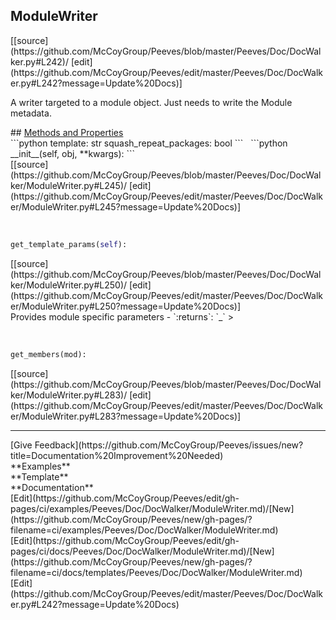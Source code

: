 ## <a id="Peeves.Doc.DocWalker.ModuleWriter">ModuleWriter</a> 

<div class="docs-source-link" markdown="1">
[[source](https://github.com/McCoyGroup/Peeves/blob/master/Peeves/Doc/DocWalker.py#L242)/
[edit](https://github.com/McCoyGroup/Peeves/edit/master/Peeves/Doc/DocWalker.py#L242?message=Update%20Docs)]
</div>

A writer targeted to a module object. Just needs to write the Module metadata.







<div class="collapsible-section">
 <div class="collapsible-section collapsible-section-header" markdown="1">
## <a class="collapse-link" data-toggle="collapse" href="#methods" markdown="1"> Methods and Properties</a> <a class="float-right" data-toggle="collapse" href="#methods"><i class="fa fa-chevron-down"></i></a>
 </div>
 <div class="collapsible-section collapsible-section-body collapse " id="methods" markdown="1">
 ```python
template: str
squash_repeat_packages: bool
```
<a id="Peeves.Doc.DocWalker.ModuleWriter.__init__" class="docs-object-method">&nbsp;</a> 
```python
__init__(self, obj, **kwargs): 
```
<div class="docs-source-link" markdown="1">
[[source](https://github.com/McCoyGroup/Peeves/blob/master/Peeves/Doc/DocWalker/ModuleWriter.py#L245)/
[edit](https://github.com/McCoyGroup/Peeves/edit/master/Peeves/Doc/DocWalker/ModuleWriter.py#L245?message=Update%20Docs)]
</div>


<a id="Peeves.Doc.DocWalker.ModuleWriter.get_template_params" class="docs-object-method">&nbsp;</a> 
```python
get_template_params(self): 
```
<div class="docs-source-link" markdown="1">
[[source](https://github.com/McCoyGroup/Peeves/blob/master/Peeves/Doc/DocWalker/ModuleWriter.py#L250)/
[edit](https://github.com/McCoyGroup/Peeves/edit/master/Peeves/Doc/DocWalker/ModuleWriter.py#L250?message=Update%20Docs)]
</div>
Provides module specific parameters
  - `:returns`: `_`
    >


<a id="Peeves.Doc.DocWalker.ModuleWriter.get_members" class="docs-object-method">&nbsp;</a> 
```python
get_members(mod): 
```
<div class="docs-source-link" markdown="1">
[[source](https://github.com/McCoyGroup/Peeves/blob/master/Peeves/Doc/DocWalker/ModuleWriter.py#L283)/
[edit](https://github.com/McCoyGroup/Peeves/edit/master/Peeves/Doc/DocWalker/ModuleWriter.py#L283?message=Update%20Docs)]
</div>
 </div>
</div>











---


<div markdown="1" class="text-secondary fs-3">
<div class="container">
  <div class="row">
   <div class="col" markdown="1">
[Give Feedback](https://github.com/McCoyGroup/Peeves/issues/new?title=Documentation%20Improvement%20Needed)   
</div>
   <div class="col" markdown="1">
   
</div>
   <div class="col" markdown="1">
   
</div>
   <div class="col" markdown="1">
   
</div>
   <div class="col" markdown="1">
   
</div>
   <div class="col" markdown="1">
   
</div>
</div>
  <div class="row">
   <div class="col" markdown="1">
**Examples**   
</div>
   <div class="col" markdown="1">
**Template**   
</div>
   <div class="col" markdown="1">
**Documentation**   
</div>
</div>
  <div class="row">
   <div class="col" markdown="1">
[Edit](https://github.com/McCoyGroup/Peeves/edit/gh-pages/ci/examples/Peeves/Doc/DocWalker/ModuleWriter.md)/[New](https://github.com/McCoyGroup/Peeves/new/gh-pages/?filename=ci/examples/Peeves/Doc/DocWalker/ModuleWriter.md)   
</div>
   <div class="col" markdown="1">
[Edit](https://github.com/McCoyGroup/Peeves/edit/gh-pages/ci/docs/Peeves/Doc/DocWalker/ModuleWriter.md)/[New](https://github.com/McCoyGroup/Peeves/new/gh-pages/?filename=ci/docs/templates/Peeves/Doc/DocWalker/ModuleWriter.md)   
</div>
   <div class="col" markdown="1">
[Edit](https://github.com/McCoyGroup/Peeves/edit/master/Peeves/Doc/DocWalker.py#L242?message=Update%20Docs)   
</div>
</div>
</div>
</div>